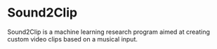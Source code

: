 # Sound2Clip
Sound2Clip is a machine learning research program aimed at creating custom video clips based on a musical input.

